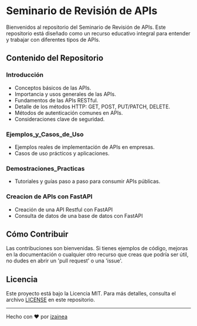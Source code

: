 # Seminario de Revisión de APIs

Bienvenidos al repositorio del Seminario de Revisión de APIs. Este repositorio está diseñado como un recurso educativo integral para entender y trabajar con diferentes tipos de APIs.

## Contenido del Repositorio

### Introducción
- Conceptos básicos de las APIs.
- Importancia y usos generales de las APIs.
- Fundamentos de las APIs RESTful.
- Detalle de los métodos HTTP: GET, POST, PUT/PATCH, DELETE.
- Métodos de autenticación comunes en APIs.
- Consideraciones clave de seguridad.

### Ejemplos_y_Casos_de_Uso
- Ejemplos reales de implementación de APIs en empresas.
- Casos de uso prácticos y aplicaciones.

### Demostraciones_Practicas
- Tutoriales y guías paso a paso para consumir APIs públicas.

### Creacion de APIs con FastAPI

- Creación de una API Restful con FastAPI
- Consulta de datos de una base de datos con FastAPI


## Cómo Contribuir

Las contribuciones son bienvenidas. Si tienes ejemplos de código, mejoras en la documentación o cualquier otro recurso que creas que podría ser útil, no dudes en abrir un 'pull request' o una 'issue'.

## Licencia

Este proyecto está bajo la Licencia MIT. Para más detalles, consulta el archivo [LICENSE](LICENSE) en este repositorio.

---

Hecho con ❤ por [izainea](https://izainea.github.io/)
